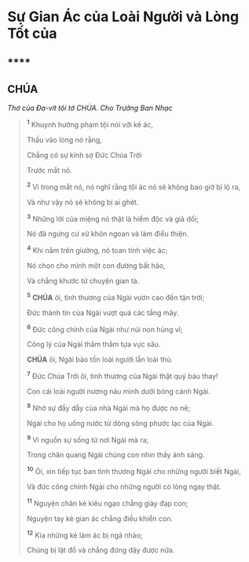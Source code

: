 # Sự Gian Ác của Loài Người và Lòng Tốt của

## \*\*\*\*

## CHÚA

_Thơ của Đa-vít tôi tớ CHÚA. Cho Trưởng Ban Nhạc_

> <sup><b>1</b></sup> Khuynh hướng phạm tội nói với kẻ ác,
>
> Thấu vào lòng nó rằng,
>
> Chẳng có sự kính sợ Đức Chúa Trời
>
> Trước mắt nó.
>
> <sup><b>2</b></sup> Vì trong mắt nó, nó nghĩ rằng tội ác nó sẽ không bao giờ bị lộ ra,
>
> Và như vậy nó sẽ không bị ai ghét.
>
> <sup><b>3</b></sup> Những lời của miệng nó thật là hiểm độc và giả dối;
>
> Nó đã ngưng cư xử khôn ngoan và làm điều thiện.
>
> <sup><b>4</b></sup> Khi nằm trên giường, nó toan tính việc ác;
>
> Nó chọn cho mình một con đường bất hảo,
>
> Và chẳng khước từ chuyện gian tà.
>
> <sup><b>5</b></sup> **CHÚA** ôi, tình thương của Ngài vươn cao đến tận trời;
>
> Đức thành tín của Ngài vượt quá các tầng mây.
>
> <sup><b>6</b></sup> Đức công chính của Ngài như núi non hùng vĩ;
>
> Công lý của Ngài thăm thẳm tựa vực sâu.
>
> **CHÚA** ôi, Ngài bảo tồn loài người lẫn loài thú.
>
> <sup><b>7</b></sup> Đức Chúa Trời ôi, tình thương của Ngài thật quý báu thay!
>
> Con cái loài người nương náu mình dưới bóng cánh Ngài.
>
> <sup><b>8</b></sup> Nhờ sự đầy dẫy của nhà Ngài mà họ được no nê;
>
> Ngài cho họ uống nước từ dòng sông phước lạc của Ngài.
>
> <sup><b>9</b></sup> Vì nguồn sự sống từ nơi Ngài mà ra;
>
> Trong chân quang Ngài chúng con nhìn thấy ánh sáng.
>
> <sup><b>10</b></sup> Ôi, xin tiếp tục ban tình thương Ngài cho những người biết Ngài,
>
> Và đức công chính Ngài cho những người có lòng ngay thật.
>
> <sup><b>11</b></sup> Nguyện chân kẻ kiêu ngạo chẳng giày đạp con;
>
> Nguyện tay kẻ gian ác chẳng điều khiển con.
>
> <sup><b>12</b></sup> Kìa những kẻ làm ác bị ngã nhào;
>
> Chúng bị lật đổ và chẳng đứng dậy được nữa.
